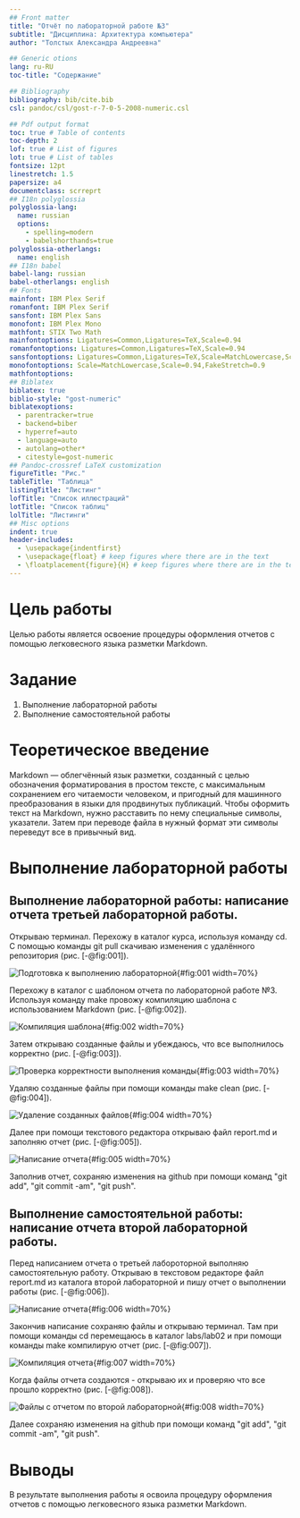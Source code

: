 ```yaml
---
## Front matter
title: "Отчёт по лабораторной работе №3"
subtitle: "Дисциплина: Архитектура компьютера"
author: "Толстых Александра Андреевна"

## Generic otions
lang: ru-RU
toc-title: "Содержание"

## Bibliography
bibliography: bib/cite.bib
csl: pandoc/csl/gost-r-7-0-5-2008-numeric.csl

## Pdf output format
toc: true # Table of contents
toc-depth: 2
lof: true # List of figures
lot: true # List of tables
fontsize: 12pt
linestretch: 1.5
papersize: a4
documentclass: scrreprt
## I18n polyglossia
polyglossia-lang:
  name: russian
  options:
	- spelling=modern
	- babelshorthands=true
polyglossia-otherlangs:
  name: english
## I18n babel
babel-lang: russian
babel-otherlangs: english
## Fonts
mainfont: IBM Plex Serif
romanfont: IBM Plex Serif
sansfont: IBM Plex Sans
monofont: IBM Plex Mono
mathfont: STIX Two Math
mainfontoptions: Ligatures=Common,Ligatures=TeX,Scale=0.94
romanfontoptions: Ligatures=Common,Ligatures=TeX,Scale=0.94
sansfontoptions: Ligatures=Common,Ligatures=TeX,Scale=MatchLowercase,Scale=0.94
monofontoptions: Scale=MatchLowercase,Scale=0.94,FakeStretch=0.9
mathfontoptions:
## Biblatex
biblatex: true
biblio-style: "gost-numeric"
biblatexoptions:
  - parentracker=true
  - backend=biber
  - hyperref=auto
  - language=auto
  - autolang=other*
  - citestyle=gost-numeric
## Pandoc-crossref LaTeX customization
figureTitle: "Рис."
tableTitle: "Таблица"
listingTitle: "Листинг"
lofTitle: "Список иллюстраций"
lotTitle: "Список таблиц"
lolTitle: "Листинги"
## Misc options
indent: true
header-includes:
  - \usepackage{indentfirst}
  - \usepackage{float} # keep figures where there are in the text
  - \floatplacement{figure}{H} # keep figures where there are in the text
---
```


# Цель работы

Целью работы является освоение процедуры оформления отчетов с помощью легковесного
языка разметки Markdown.

# Задание

1. Выполнение лабораторной работы
2. Выполнение самостоятельной работы

# Теоретическое введение

Markdown — облегчённый язык разметки, созданный с целью обозначения форматирования в простом тексте, с максимальным сохранением его читаемости человеком, и пригодный для машинного преобразования в языки для продвинутых публикаций.
Чтобы оформить текст на Markdown, нужно расставить по нему специальные символы, указатели. Затем при переводе файла в нужный формат эти символы переведут все в привычный вид.


# Выполнение лабораторной работы

## Выполнение лабораторной работы: написание отчета третьей лабораторной работы.

Открываю терминал. Перехожу в каталог курса, используя команду cd. С помощью команды git pull скачиваю изменения с удалённого репозитория (рис. [-@fig:001]). 

![Подготовка к выполнению лабораторной](image/img1.png){#fig:001 width=70%}

Перехожу в каталог с шаблоном отчета по лабораторной работе №3. Используя команду make провожу компиляцию шаблона с использованием Markdown (рис. [-@fig:002]).

![Компиляция шаблона](image/img2.png){#fig:002 width=70%}

Затем открываю созданные файлы и убеждаюсь, что все выполнилось корректно (рис. [-@fig:003]).

![Проверка корректности выполнения команды](image/img3.png){#fig:003 width=70%}

Удаляю созданные файлы при помощи команды make clean (рис. [-@fig:004]).

![Удаление созданных файлов](image/img4.png){#fig:004 width=70%}

Далее при помощи текстового редактора открываю файл report.md и заполняю отчет (рис. [-@fig:005]).

![Написание отчета](image/img5.png){#fig:005 width=70%}

Заполнив отчет, сохраняю изменения на github при помощи команд "git add", "git commit -am", "git push".

## Выполнение самостоятельной работы: написание отчета второй лабораторной работы.

Перед написанием отчета о третьей лабороторной выполняю самостоятельную работу. Открываю в текстовом редакторе файл report.md из каталога второй лабораторной и пишу отчет о выполнении работы (рис. [-@fig:006]).

![Написание отчета](image/img6.png){#fig:006 width=70%}

 Закончив написание сохраняю файлы и открываю терминал. Там при помощи команды cd перемещаюсь в каталог labs/lab02 и при помощи команды make компилирую отчет (рис. [-@fig:007]).

![Компиляция отчета](image/img7.png){#fig:007 width=70%}

Когда файлы отчета создаются - открываю их и проверяю что все прошло корректно (рис. [-@fig:008]).

![Файлы с отчетом по второй лабораторной](image/img8.png){#fig:008 width=70%}

Далее сохраняю изменения на github при помощи команд "git add", "git commit -am", "git push".

# Выводы

В результате выполнения работы я освоила процедуру оформления отчетов с помощью легковесного
языка разметки Markdown.
